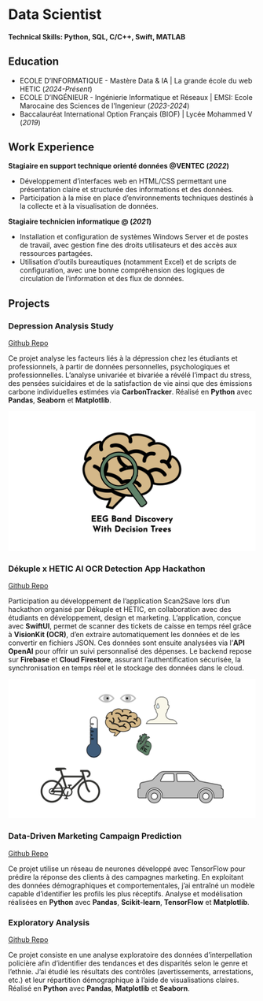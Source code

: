 # Data Scientist

#### Technical Skills: Python, SQL, C/C++, Swift, MATLAB

## Education
- ECOLE D’INFORMATIQUE - Mastère Data & IA | La grande école du web HETIC (_2024-Présent_)			       		
- ECOLE D’INGÉNIEUR - Ingénierie Informatique et Réseaux | EMSI: Ecole Marocaine des Sciences de l'lngenieur (_2023-2024_)	 			        		
- Baccalauréat International Option Français (BIOF) | Lycée Mohammed V (_2019_)

## Work Experience
**Stagiaire en support technique orienté données @VENTEC (_2022_)**
- Développement d’interfaces web en HTML/CSS permettant une présentation claire et structurée des informations et des données.
- Participation à la mise en place d’environnements techniques destinés à la collecte et à la visualisation de données.

**Stagiaire technicien informatique @ (_2021_)**
- Installation et configuration de systèmes Windows Server et de postes de travail, avec gestion fine des droits utilisateurs et des accès aux ressources partagées.
- Utilisation d’outils bureautiques (notamment Excel) et de scripts de configuration, avec une bonne compréhension des logiques de circulation de l’information et des flux de données.

## Projects
### Depression Analysis Study
[Github Repo](https://www.mdpi.com/1424-8220/22/8/3048)

Ce projet analyse les facteurs liés à la dépression chez les étudiants et professionnels, à partir de données personnelles, psychologiques et professionnelles. L’analyse univariée et bivariée a révélé l’impact du stress, des pensées suicidaires et de la satisfaction de vie ainsi que des émissions carbone individuelles estimées via **CarbonTracker**. Réalisé en **Python** avec **Pandas**, **Seaborn** et **Matplotlib**.

![EEG Band Discovery](/assets/img/eeg_band_discovery.jpeg)

### Dékuple x HETIC AI OCR Detection App Hackathon
[Github Repo](https://github.com/lapislazulli/Scan2Save)

Participation au développement de l’application Scan2Save lors d’un hackathon organisé par Dékuple et HETIC, en collaboration avec des étudiants en développement, design et marketing. L’application, conçue avec **SwiftUI**, permet de scanner des tickets de caisse en temps réel grâce à **VisionKit (OCR)**, d’en extraire automatiquement les données et de les convertir en fichiers JSON. Ces données sont ensuite analysées via l’**API OpenAI** pour offrir un suivi personnalisé des dépenses. Le backend repose sur **Firebase** et **Cloud Firestore**, assurant l’authentification sécurisée, la synchronisation en temps réel et le stockage des données dans le cloud.

![Bike Study](/assets/img/bike_study.jpeg)

### Data-Driven Marketing Campaign Prediction
[Github Repo](https://github.com/lapislazulli/Scan2Save)

Ce projet utilise un réseau de neurones développé avec TensorFlow pour prédire la réponse des clients à des campagnes marketing. En exploitant des données démographiques et comportementales, j’ai entraîné un modèle capable d’identifier les profils les plus réceptifs. Analyse et modélisation réalisées en **Python** avec **Pandas**, **Scikit-learn**, **TensorFlow** et **Matplotlib**.

### Exploratory Analysis
[Github Repo](https://github.com/lapislazulli/Scan2Save)

Ce projet consiste en une analyse exploratoire des données d’interpellation policière afin d’identifier des tendances et des disparités selon le genre et l’ethnie. J’ai étudié les résultats des contrôles (avertissements, arrestations, etc.) et leur répartition démographique à l’aide de visualisations claires. Réalisé en **Python** avec **Pandas**, **Matplotlib** et **Seaborn**.
